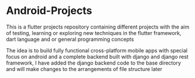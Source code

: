 # Android-Projects

This is a flutter projects repository containing different projects with the aim of testing, learning or exploring new techniques in the flutter framework, dart language and or general programming concepts

The idea is to build fully functional cross-platform mobile apps with special focus on android and a complete backend built with django and django rest framework, I have added the django backend code to the base directory and will make changes to the arrangements of file structure later